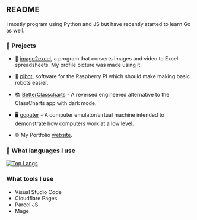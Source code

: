 ## README

I mostly program using Python and JS but have recently started to learn Go as well.

### :construction: Projects

 - :pencil: [image2excel](https://github.com/sccreeper/image2excel), a program that converts images and video to Excel spreadsheets. My profile picture was made using it.

 - :robot: [pibot](https://github.com/sccreeper/pibot), software for the Raspberry PI which should make making basic robots easier.
 - :books: [BetterClasscharts](https://github.com/sccreeper/BetterClasscharts) - A reversed engineered alternative to the ClassCharts app with dark mode.
 - :desktop_computer: [goputer](https://github.com/sccreeper/goputer) - A computer emulator/virtual machine intended to demonstrate how computers work at a low level.
 - :globe_with_meridians: My Portfolio [website](https://www.oscarcp.net/).

 ### :scroll: What languages I use

 [![Top Langs](https://github-readme-stats.vercel.app/api/top-langs/?username=sccreeper&layout=compact&theme=dark)](https://github.com/anuraghazra/github-readme-stats)

 ### What tools I use

 - Visual Studio Code
 - Cloudflare Pages
 - Parcel JS
 - Mage
